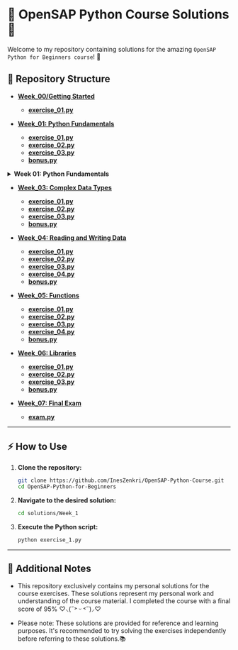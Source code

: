 # 🌟 OpenSAP Python Course Solutions 🚀

Welcome to my repository containing solutions for the amazing `OpenSAP Python for Beginners course`! 🎉

## 📁 Repository Structure

- [**Week_00/Getting Started**](./solutions/Week_00/)
    - [**exercise_01.py**](./solutions/Week_00/exercise_01.py)

- [**Week_01: Python Fundamentals**](./solutions/Week_01/)
    - [**exercise_01.py**](./solutions/Week_01/exercise_01.py)
    - [**exercise_02.py**](./solutions/Week_01/exercise_02.py)
    - [**exercise_03.py**](./solutions/Week_01/exercise_03.py)
    - [**bonus.py**](./solutions/Week_01/bonus.py)
 
<details>
  <summary><b>Week 01: Python Fundamentals</b></summary>
  <ul>
    <li><a href="./solutions/Week_01/exercise_01.py">exercise_01.py</a></li>
    <li><a href="./solutions/Week_01/exercise_02.py">exercise_02.py</a></li>
    <li><a href="./solutions/Week_01/exercise_03.py">exercise_03.py</a></li>
    <li><a href="./solutions/Week_01/bonus.py">bonus.py</a></li>
  </ul>
</details>

- [**Week_03: Complex Data Types**](./solutions/Week_03/)
    - [**exercise_01.py**](./solutions/Week_03/exercise_01.py)
    - [**exercise_02.py**](./solutions/Week_03/exercise_02.py)
    - [**exercise_03.py**](./solutions/Week_03/exercise_03.py)
    - [**bonus.py**](./solutions/Week_03/bonus.py)

- [**Week_04: Reading and Writing Data**](./solutions/Week_04/)
    - [**exercise_01.py**](./solutions/Week_04/exercise_01.py)
    - [**exercise_02.py**](./solutions/Week_04/exercise_02.py)
    - [**exercise_03.py**](./solutions/Week_04/exercise_03.py)
    - [**exercise_04.py**](./solutions/Week_04/exercise_04.py)
    - [**bonus.py**](./solutions/Week_04/bonus.py)

- [**Week_05: Functions**](./solutions/Week_05/)
    - [**exercise_01.py**](./solutions/Week_05/exercise_01.py)
    - [**exercise_02.py**](./solutions/Week_05/exercise_02.py)
    - [**exercise_03.py**](./solutions/Week_05/exercise_03.py)
    - [**exercise_04.py**](./solutions/Week_05/exercise_04.py)
    - [**bonus.py**](./solutions/Week_05/bonus.py)

- [**Week_06: Libraries**](./solutions/Week_06/)
    - [**exercise_01.py**](./solutions/Week_06/exercise_01.py)
    - [**exercise_02.py**](./solutions/Week_06/exercise_02.py)
    - [**exercise_03.py**](./solutions/Week_06/exercise_03.py)
    - [**bonus.py**](./solutions/Week_06/bonus.py)

- [**Week_07: Final Exam**](./solutions/Week_07/)
    - [**exam.py**](./solutions/Week_07/exam.py)

- - - 

## ⚡ How to Use

1. **Clone the repository:**
    ```bash
    git clone https://github.com/InesZenkri/OpenSAP-Python-Course.git
    cd OpenSAP-Python-for-Beginners
    ```

2. **Navigate to the desired solution:**
    ```bash
    cd solutions/Week_1
    ```

3. **Execute the Python script:**
    ```bash
    python exercise_1.py
    ```

- - - 

## 📝 Additional Notes

- This repository exclusively contains my personal solutions for the course exercises. These solutions represent my personal work and understanding of the course material. I completed the course with a final score of 95%  ♡⸜(˶˃ ᵕ ˂˶)⸝♡

- Please note: These solutions are provided for reference and learning purposes. It's recommended to try solving the exercises independently before referring to these solutions.📚
